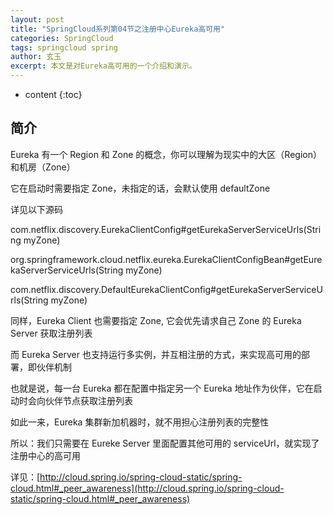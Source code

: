 ```yaml
---
layout: post
title: "SpringCloud系列第04节之注册中心Eureka高可用"
categories: SpringCloud
tags: springcloud spring
author: 玄玉
excerpt: 本文是对Eureka高可用的一个介绍和演示。
---
```


* content
{:toc}


## 简介

Eureka 有一个 Region 和 Zone 的概念，你可以理解为现实中的大区（Region）和机房（Zone）

它在启动时需要指定 Zone，未指定的话，会默认使用 defaultZone

详见以下源码

com.netflix.discovery.EurekaClientConfig#getEurekaServerServiceUrls(String myZone)

org.springframework.cloud.netflix.eureka.EurekaClientConfigBean#getEurekaServerServiceUrls(String myZone)

com.netflix.discovery.DefaultEurekaClientConfig#getEurekaServerServiceUrls(String myZone)

同样，Eureka Client 也需要指定 Zone, 它会优先请求自己 Zone 的 Eureka Server 获取注册列表

而 Eureka Server 也支持运行多实例，并互相注册的方式，来实现高可用的部署，即伙伴机制

也就是说，每一台 Eureka 都在配置中指定另一个 Eureka 地址作为伙伴，它在启动时会向伙伴节点获取注册列表

如此一来，Eureka 集群新加机器时，就不用担心注册列表的完整性

所以：我们只需要在 Eureke Server 里面配置其他可用的 serviceUrl，就实现了注册中心的高可用

详见：[http://cloud.spring.io/spring-cloud-static/spring-cloud.html#_peer_awareness](http://cloud.spring.io/spring-cloud-static/spring-cloud.html#_peer_awareness)